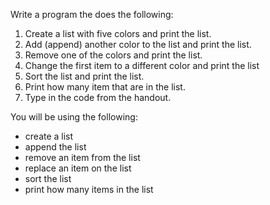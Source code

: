 Write a program the does the following:

1. Create a list with five colors and print the list.
2. Add (append) another color to the list and print the list.
3. Remove one of the colors and print the list.
4. Change the first item to a different color and print the list
5. Sort the list and print the list.
6. Print how many item that are in the list.
6. Type in the code from the handout.

You will be using the following:

- create a list
- append the list
- remove an item from the list
- replace an item on the list
- sort the list
- print how many items in the list
